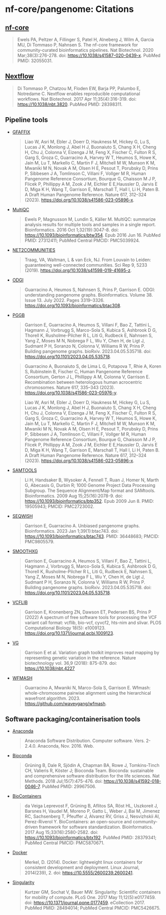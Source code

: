 # nf-core/pangenome: Citations

## [nf-core](https://pubmed.ncbi.nlm.nih.gov/32055031/)

> Ewels PA, Peltzer A, Fillinger S, Patel H, Alneberg J, Wilm A, Garcia MU, Di Tommaso P, Nahnsen S. The nf-core framework for community-curated bioinformatics pipelines. Nat Biotechnol. 2020 Mar;38(3):276-278. doi: https://10.1038/s41587-020-0439-x. PubMed PMID: 32055031.

## [Nextflow](https://pubmed.ncbi.nlm.nih.gov/28398311/)

> Di Tommaso P, Chatzou M, Floden EW, Barja PP, Palumbo E, Notredame C. Nextflow enables reproducible computational workflows. Nat Biotechnol. 2017 Apr 11;35(4):316-319. doi: https://10.1038/nbt.3820. PubMed PMID: 28398311.

## Pipeline tools

- [GFAFFIX](https://github.com/marschall-lab/GFAffix)

  > Liao W, Asri M, Ebler J, Doerr D, Haukness M, Hickey G, Lu S, Lucas J K, Monlong J, Abel H J, Buonaiuto S, Chang X H, Cheng H, Chu J, Colonna V, Eizenga J M, Feng X, Fischer C, Fulton R S, Garg S, Groza C, Guarracino A, Harvey W T, Heumos S, Howe K, Jain M, Lu T, Markello C, Martin F J, Mitchell M W, Munson K M, Mwaniki M N, Novak A M, Olsen H E, Pesout T, Porubsky D, Prins P, Sibbesen J A, Tomlinson C, Villani F, Vollger M R, Human Pangenome Reference Consortium, Bourque G, Chaisson M J P, Flicek P, Phillippy A M, Zook J M, Eichler E E,Haussler D, Jarvis E D, Miga K H, Wang T, Garrison E, Marschall T, Hall I, Li H, Paten B. A Draft Human Pangenome Reference. Nature 617, 312–324 (2023). https://doi.org/10.1038/s41586-023-05896-x.

- [MultiQC](https://pubmed.ncbi.nlm.nih.gov/27312411/)

  > Ewels P, Magnusson M, Lundin S, Käller M. MultiQC: summarize analysis results for multiple tools and samples in a single report. Bioinformatics. 2016 Oct 1;32(19):3047-8. doi: https://10.1093/bioinformatics/btw354. Epub 2016 Jun 16. PubMed PMID: 27312411; PubMed Central PMCID: PMC5039924.

- [NET2COMMUNITIES](https://github.com/pangenome/pggb/blob/master/scripts/net2communities.py)

  > Traag, VA, Waltman, L & van Eck, NJ. From Louvain to Leiden: guaranteeing well-connected communities. Sci Rep 9, 5233 (2019). https://doi.org/10.1038/s41598-019-41695-z.

- [ODGI](https://pubmed.ncbi.nlm.nih.gov/35552372/)

  > Guarracino A, Heumos S, Nahnsen S, Prins P, Garrison E. ODGI: understanding pangenome graphs. Bioinformatics. Volume 38. Issue 13. July 2022. Pages 3319–3326. https://doi.org/10.1093/bioinformatics/btac308.

- [PGGB](https://www.biorxiv.org/content/10.1101/2023.04.05.535718v1)

  > Garrison E, Guarracino A, Heumos S, Villani F, Bao Z, Tattini L, Hagmann J, Vorbrugg S, Marco-Sola S, Kubica S, Ashbrook D G, Thorell K, Rusholme-Pilcher R L, Liti G, Rudbeck E, Nahnsen S, Yang Z, Moses M N, Nobrega F L, Wu Y, Chen H, de Ligt J, Sudmant P H, Soranzo N, Colonna V, Williams R W, Prins P. Building pangenome graphs. bioRxiv. 2023.04.05.535718. doi: https://doi.org/10.1101/2023.04.05.535718.

  > Guarracino A, Buonaiuto S, de Lima L G, Potapova T, Rhie A, Koren S, Rubinstein B, Fischer C, Human Pangenome Reference Consortium, Gerton J L, Phillippy A M, Colonna V, Garrison E. Recombination between heterologous human acrocentric chromosomes. Nature 617, 335–343 (2023). https://doi.org/10.1038/s41586-023-05976-y.

  > Liao W, Asri M, Ebler J, Doerr D, Haukness M, Hickey G, Lu S, Lucas J K, Monlong J, Abel H J, Buonaiuto S, Chang X H, Cheng H, Chu J, Colonna V, Eizenga J M, Feng X, Fischer C, Fulton R S, Garg S, Groza C, Guarracino A, Harvey W T, Heumos S, Howe K, Jain M, Lu T, Markello C, Martin F J, Mitchell M W, Munson K M, Mwaniki M N, Novak A M, Olsen H E, Pesout T, Porubsky D, Prins P, Sibbesen J A, Tomlinson C, Villani F, Vollger M R, Human Pangenome Reference Consortium, Bourque G, Chaisson M J P, Flicek P, Phillippy A M, Zook J M, Eichler E E,Haussler D, Jarvis E D, Miga K H, Wang T, Garrison E, Marschall T, Hall I, Li H, Paten B. A Draft Human Pangenome Reference. Nature 617, 312–324 (2023). https://doi.org/10.1038/s41586-023-05896-x.

- [SAMTOOLS](https://pubmed.ncbi.nlm.nih.gov/19505943/)

  > Li H, Handsaker B, Wysoker A, Fennell T, Ruan J, Homer N, Marth G, Abecasis G, Durbin R; 1000 Genome Project Data Processing Subgroup. The Sequence Alignment/Map format and SAMtools. Bioinformatics. 2009 Aug 15;25(16):2078-9. doi: https://10.1093/bioinformatics/btp352. Epub 2009 Jun 8. PMID: 19505943; PMCID: PMC2723002.

- [SEQWISH](https://pubmed.ncbi.nlm.nih.gov/36448683/)

  > Garrison E, Guarracino A. Unbiased pangenome graphs. Bioinformatics. 2023 Jan 1;39(1):btac743. doi: https://10.1093/bioinformatics/btac743. PMID: 36448683; PMCID: PMC9805579.

- [SMOOTHXG](https://www.biorxiv.org/content/10.1101/2023.04.05.535718v1)

  > Garrison E, Guarracino A, Heumos S, Villani F, Bao Z, Tattini L, Hagmann J, Vorbrugg S, Marco-Sola S, Kubica S, Ashbrook D G, Thorell K, Rusholme-Pilcher R L, Liti G, Rudbeck E, Nahnsen S, Yang Z, Moses M N, Nobrega F L, Wu Y, Chen H, de Ligt J, Sudmant P H, Soranzo N, Colonna V, Williams R W, Prins P. Building pangenome graphs. bioRxiv. 2023.04.05.535718. doi: https://doi.org/10.1101/2023.04.05.535718.

- [VCFLIB](https://journals.plos.org/ploscompbiol/article?id=10.1371/journal.pcbi.1009123)

  > Garrison E, Kronenberg ZN, Dawson ET, Pedersen BS, Prins P (2022) A spectrum of free software tools for processing the VCF variant call format: vcflib, bio-vcf, cyvcf2, hts-nim and slivar. PLOS Computational Biology 18(5): e1009123. https://doi.org/10.1371/journal.pcbi.1009123.

- [VG](https://pubmed.ncbi.nlm.nih.gov/30125266/)

  > Garrison E et al. Variation graph toolkit improves read mapping by representing genetic variation in the reference. Nature biotechnology vol. 36,9 (2018): 875-879. doi: https://10.1038/nbt.4227

- [WFMASH](https://github.com/waveygang/wfmash)

  > Guarracino A, Mwaniki N, Marco-Sola S, Garrison E. Wfmash: whole-chromosome pairwise alignment using the hierarchical wavefront algorithm. 2023. https://github.com/waveygang/wfmash.

## Software packaging/containerisation tools

- [Anaconda](https://anaconda.com)

  > Anaconda Software Distribution. Computer software. Vers. 2-2.4.0. Anaconda, Nov. 2016. Web.

- [Bioconda](https://pubmed.ncbi.nlm.nih.gov/29967506/)

  > Grüning B, Dale R, Sjödin A, Chapman BA, Rowe J, Tomkins-Tinch CH, Valieris R, Köster J; Bioconda Team. Bioconda: sustainable and comprehensive software distribution for the life sciences. Nat Methods. 2018 Jul;15(7):475-476. doi: https://10.1038/s41592-018-0046-7. PubMed PMID: 29967506.

- [BioContainers](https://pubmed.ncbi.nlm.nih.gov/28379341/)

  > da Veiga Leprevost F, Grüning B, Aflitos SA, Röst HL, Uszkoreit J, Barsnes H, Vaudel M, Moreno P, Gatto L, Weber J, Bai M, Jimenez RC, Sachsenberg T, Pfeuffer J, Alvarez RV, Griss J, Nesvizhskii AI, Perez-Riverol Y. BioContainers: an open-source and community-driven framework for software standardization. Bioinformatics. 2017 Aug 15;33(16):2580-2582. doi: https://10.1093/bioinformatics/btx192. PubMed PMID: 28379341; PubMed Central PMCID: PMC5870671.

- [Docker](https://dl.acm.org/doi/10.5555/2600239.2600241)

  > Merkel, D. (2014). Docker: lightweight linux containers for consistent development and deployment. Linux Journal, 2014(239), 2. doi: https://10.5555/2600239.2600241.

- [Singularity](https://pubmed.ncbi.nlm.nih.gov/28494014/)
  > Kurtzer GM, Sochat V, Bauer MW. Singularity: Scientific containers for mobility of compute. PLoS One. 2017 May 11;12(5):e0177459. doi: https://10.1371/journal.pone.0177459. eCollection 2017. PubMed PMID: 28494014; PubMed Central PMCID: PMC5426675.

